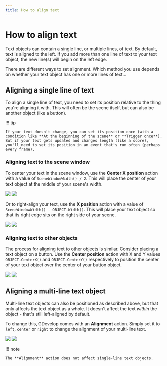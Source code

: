 ```yaml
---
title: How to align text
---
```

# How to align text

Text objects can contain a single line, or multiple lines, of text. By default, text is aligned to the left. If you add more than one line of text to your text object, the new line(s) will begin on the left edge.

There are different ways to set alignment. Which method you use depends on whether your text object has one or more lines of text...

## Aligning a single line of text

To align a single line of text, you need to set its position relative to the thing you're aligning it with. This will often be the scene itself, but can also be another object (like a button).

!!! tip

    If your text doesn't change, you can set its position once (with a condition like **At the beginning of the scene** or **Trigger once**). But if your text gets updated and changes length (like a score), you'll need to set its position in an event that's run often (perhaps every frame).

### Aligning text to the scene window

To center your text in the scene window, use the **Center X position** action with a value of `SceneWindowWidth() / 2`. This will place the center of your text object at the middle of your scene's width.

![](/gdevelop5/tutorials/aligning-text/pasted/20220825-133207.png)
![](/gdevelop5/tutorials/aligning-text/pasted/20220825-135738.png)

Or to right-align your text, use the **X position** action with a value of `SceneWindowWidth() - OBJECT.Width()`. This will place your text object so that its right edge sits on the right side of your scene.

![](/gdevelop5/tutorials/aligning-text/pasted/20220825-133518.png)
![](/gdevelop5/tutorials/aligning-text/pasted/20220825-135850.png)

### Aligning text to other objects

The process for aligning text to other objects is similar. Consider placing a text object on a button. Use the **Center position** action with X and Y values `OBJECT.CenterX()` and `OBJECT.CenterY()` respectively to position the center of your text object over the center of your button object.

![](/gdevelop5/tutorials/aligning-text/pasted/20220825-134322.png)
![](/gdevelop5/tutorials/aligning-text/pasted/20220825-140056.png)

## Aligning a multi-line text object

Multi-line text objects can also be positioned as described above, but that only affects the text object as a whole. It doesn't affect the text _within_ the object - that's still left-aligned by default.

To change this, GDevelop comes with an **Alignment** action. Simply set it to `left`, `center` or `right` to change the alignment of your multi-line text.

![](/gdevelop5/tutorials/aligning-text/pasted/20220825-135130.png)
![](/gdevelop5/tutorials/aligning-text/pasted/20220825-140254.png)

!!! note

    The **Alignment** action does not affect single-line text objects.